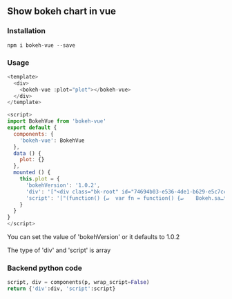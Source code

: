 ## Show bokeh chart in vue

### Installation
```
npm i bokeh-vue --save
```

### Usage
```javascript
<template>
  <div>
    <bokeh-vue :plot="plot"></bokeh-vue>
  </div>
</template>

<script>
import BokehVue from 'bokeh-vue'
export default {
  components: {
    'bokeh-vue': BokehVue
  },
  data () {
    plot: {}
  },
  mounted () {
    this.plot = {
      'bokehVersion': '1.0.2',
      'div': '["<div class="bk-root" id="74694b03-e536-4de1-b629-e5c7cc63a5fa"></div>"]',
      'script': '["(function() {↵  var fn = function() {↵    Bokeh.sa…t.addEventListener("DOMContentLoaded", fn);↵})();"]'
    }
  }
}
</script>
```
You can set the value of 'bokehVersion' or it defaults to 1.0.2

The type of 'div' and 'script' is array


### Backend python code
```python
script, div = components(p, wrap_script=False)
return {'div':div, 'script':script}
```